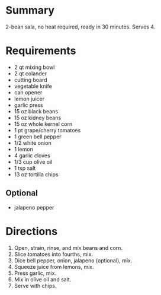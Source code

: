# Summary

2-bean sala, no heat required, ready in 30 minutes. Serves 4.

# Requirements

* 2 qt mixing bowl
* 2 qt colander
* cutting board
* vegetable knife
* can opener
* lemon juicer
* garlic press
* 15 oz black beans
* 15 oz kidney beans
* 15 oz whole kernel corn
* 1 pt grape/cherry tomatoes
* 1 green bell pepper
* 1/2 white onion
* 1 lemon
* 4 garlic cloves
* 1/3 cup olive oil
* 1 tsp salt
* 13 oz tortilla chips

## Optional

* jalapeno pepper

# Directions

1. Open, strain, rinse, and mix beans and corn.
2. Slice tomatoes into fourths, mix.
3. Dice bell pepper, onion, jalapeno (optional), mix.
4. Squeeze juice from lemons, mix.
5. Press garlic, mix.
6. Mix in olive oil and salt.
7. Serve with chips.
